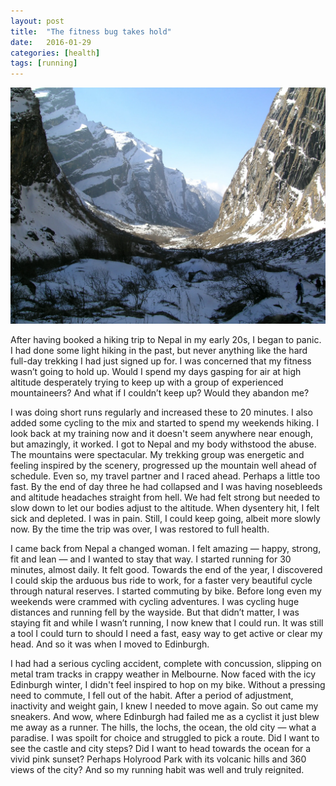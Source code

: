 ```yaml
---
layout: post
title:  "The fitness bug takes hold"
date:   2016-01-29
categories: [health]
tags: [running]
---
```


![Trekking Annapurna, Nepal](/assets/trekking-annapurna-nepal.webp)

After having booked a hiking trip to Nepal in my early 20s, I began to panic. I had done some light hiking in the past, but never anything like the hard full-day trekking I had just signed up for. <!--more--> I was concerned that my fitness wasn’t going to hold up. Would I spend my days gasping for air at high altitude desperately trying to keep up with a group of experienced mountaineers? And what if I couldn’t keep up? Would they abandon me?

I was doing short runs regularly and increased these to 20 minutes. I also added some cycling to the mix and started to spend my weekends hiking. I look back at my training now and it doesn't seem anywhere near enough, but amazingly, it worked. I got to Nepal and my body withstood the abuse. The mountains were spectacular. My trekking group was energetic and feeling inspired by the scenery, progressed up the mountain well ahead of schedule. Even so, my travel partner and I raced ahead. Perhaps a little too fast. By the end of day three he had collapsed and I was having nosebleeds and altitude headaches straight from hell. We had felt strong but needed to slow down to let our bodies adjust to the altitude. When dysentery hit, I felt sick and depleted. I was in pain. Still, I could keep going, albeit more slowly now. By the time the trip was over, I was restored to full health.

I came back from Nepal a changed woman. I felt amazing — happy, strong, fit and lean — and I wanted to stay that way. I started running for 30 minutes, almost daily. It felt good. Towards the end of the year, I discovered I could skip the arduous bus ride to work, for a faster very beautiful cycle through natural reserves. I started commuting by bike. Before long even my weekends were crammed with cycling adventures. I was cycling huge distances and running fell by the wayside. But that didn’t matter, I was staying fit and while I wasn’t running, I now knew that I could run. It was still a tool I could turn to should I need a fast, easy way to get active or clear my head. And so it was when I moved to Edinburgh.

I had had a serious cycling accident, complete with concussion, slipping on metal tram tracks in crappy weather in Melbourne. Now faced with the icy Edinburgh winter, I didn't feel inspired to hop on my bike. Without a pressing need to commute, I fell out of the habit. After a period of adjustment, inactivity and weight gain, I knew I needed to move again. So out came my sneakers. And wow, where Edinburgh had failed me as a cyclist it just blew me away as a runner. The hills, the lochs, the ocean, the old city — what a paradise. I was spoilt for choice and struggled to pick a route. Did I want to see the castle and city steps? Did I want to head towards the ocean for a vivid pink sunset? Perhaps Holyrood Park with its volcanic hills and 360 views of the city? And so my running habit was well and truly reignited.
